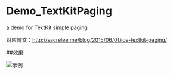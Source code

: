 # Demo_TextKitPaging
a demo for TextKit simple paging

对应博文：http://sacrelee.me/blog/2015/06/01/ios-textkit-paging/

##效果:

![示例](https://github.com/sacrelee/Demo_TextKitPaging/blob/master/TextKitPaging%20.gif?raw=true)
